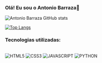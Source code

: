 
### Olá! Eu sou o Antonio Barraza👋
![Antonio Barraza GitHub stats](https://github-readme-stats.vercel.app/api?username=antoniobarraza&show_icons=true&theme=dark)

[![Top Langs](https://github-readme-stats.vercel.app/api/top-langs/?username=antoniobarraza)](https://github.com/antoniobarraza/github-readme-stats)

### Tecnologias utilizadas:
<div style="display: inline_block"><br/>
<img align="center" alt="HTML5" src="https://img.shields.io/badge/HTML5-E34F26?style=for-the-badge&logo=html5&logoColor=white"/>
<img align="center" alt="CSS3" src="https://img.shields.io/badge/CSS3-1572B6?style=for-the-badge&logo=css3&logoColor=white"/>
<img align="center" alt="JAVASCRIPT" src="https://img.shields.io/badge/JavaScript-323330?style=for-the-badge&logo=javascript&logoColor=F7DF1E"/>
<img align="center" alt="PYTHON" src="https://img.shields.io/badge/Python-14354C?style=for-the-badge&logo=python&logoColor=white"/>
<div><br/>


<!--
**antoniobarraza/antoniobarraza** is a ✨ _special_ ✨ repository because its `README.md` (this file) appears on your GitHub profile.

Here are some ideas to get you started:

- 🔭 I’m currently working on ...
- 🌱 I’m currently learning ...
- 👯 I’m looking to collaborate on ...
- 🤔 I’m looking for help with ...
- 💬 Ask me about ...
- 📫 How to reach me: ...
- 😄 Pronouns: ...
- ⚡ Fun fact: ...
-->
